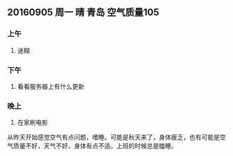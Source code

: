 ## 20160905 周一 晴 青岛 空气质量105

### 上午
1. 迷糊

### 下午

1. 看看服务器上有什么更新

### 晚上

1. 在家刷电影


从昨天开始感觉空气有点问题，嗜睡。可能是秋天来了，身体疲乏，也有可能是空气质量不好，天气不好，身体有点不适。上班的时候总是瞌睡。 

